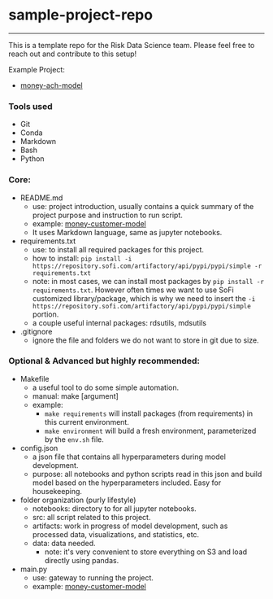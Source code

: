 # sample-project-repo

---

This is a template repo for the Risk Data Science team. Please feel free to reach out and contribute to this setup!

Example Project:
* [money-ach-model](https://gitlab.com/sofiinc/data-science-risk/sofi-money-risk-models/deposit-risk-model-v2-ach)

### Tools used
* Git
* Conda
* Markdown
* Bash
* Python

### Core:
* README.md 
    * use: project introduction, usually contains a quick summary of the project purpose and instruction to run script.
    * example: [money-customer-model](https://gitlab.com/sofiinc/data-science-risk/money-risk-models/-/tree/master/money-customer-risk)
    * It uses Markdown language, same as jupyter notebooks.
* requirements.txt
    * use: to install all required packages for this project.
    * how to install: `pip install -i https://repository.sofi.com/artifactory/api/pypi/pypi/simple -r requirements.txt`
    * note: in most cases, we can install most packages by `pip install -r requirements.txt`. However often times we want to use SoFi customized library/package, which is why we need to insert the `-i https://repository.sofi.com/artifactory/api/pypi/pypi/simple` portion.
    * a couple useful internal packages: rdsutils, mdsutils
* .gitignore
    * ignore the file and folders we do not want to store in git due to size.

### Optional & Advanced but highly recommended:
* Makefile
    * a useful tool to do some simple automation. 
    * manual: make [argument]
    * example: 
        * `make requirements` will install packages (from requirements) in this current environment.
        * `make environment` will build a fresh environment, parameterized by the `env.sh` file.
* config.json
    * a json file that contains all hyperparameters during model development.
    * purpose: all notebooks and python scripts read in this json and build model based on the hyperparameters included. Easy for housekeeping.
* folder organization (purly lifestyle)
    * notebooks: directory to for all jupyter notebooks.
    * src: all script related to this project.
    * artifacts: work in progress of model development, such as processed data, visualizations, and statistics, etc.
    * data: data needed. 
        * note: it's very convenient to store everything on S3 and load directly using pandas.
* main.py
    * use: gateway to running the project. 
    * example: [money-customer-model](https://gitlab.com/sofiinc/data-science-risk/money-risk-models/-/tree/master/money-customer-risk)
